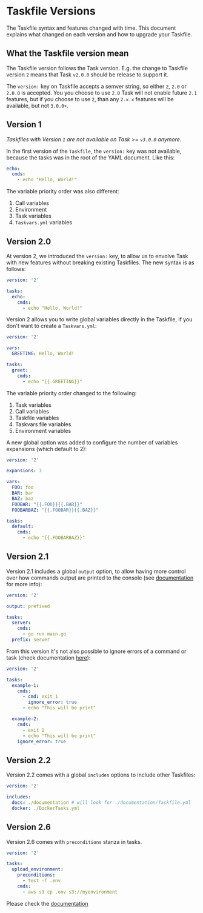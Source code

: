 # Taskfile Versions

The Taskfile syntax and features changed with time. This document explains what
changed on each version and how to upgrade your Taskfile.

## What the Taskfile version mean

The Taskfile version follows the Task version. E.g. the change to Taskfile
version `2` means that Task `v2.0.0` should be release to support it.

The `version:` key on Taskfile accepts a semver string, so either `2`, `2.0` or
`2.0.0` is accepted. You you choose to use `2.0` Task will not enable future
`2.1` features, but if you choose to use `2`, than any `2.x.x` features will be
available, but not `3.0.0+`.

## Version 1

*Taskfiles with Version `1` are not available on Task >= `v3.0.0` anymore.*

In the first version of the `Taskfile`, the `version:` key was not available,
because the tasks was in the root of the YAML document. Like this:

```yaml
echo:
  cmds:
    - echo "Hello, World!"
```

The variable priority order was also different:

1. Call variables
2. Environment
3. Task variables
4. `Taskvars.yml` variables

## Version 2.0

At version 2, we introduced the `version:` key, to allow us to envolve Task
with new features without breaking existing Taskfiles. The new syntax is as
follows:

```yaml
version: '2'

tasks:
  echo:
    cmds:
      - echo "Hello, World!"
```

Version 2 allows you to write global variables directly in the Taskfile,
if you don't want to create a `Taskvars.yml`:

```yaml
version: '2'

vars:
  GREETING: Hello, World!

tasks:
  greet:
    cmds:
      - echo "{{.GREETING}}"
```

The variable priority order changed to the following:

1. Task variables
2. Call variables
3. Taskfile variables
4. Taskvars file variables
5. Environment variables

A new global option was added to configure the number of variables expansions
(which default to 2):

```yaml
version: '2'

expansions: 3

vars:
  FOO: foo
  BAR: bar
  BAZ: baz
  FOOBAR: "{{.FOO}}{{.BAR}}"
  FOOBARBAZ: "{{.FOOBAR}}{{.BAZ}}"

tasks:
  default:
    cmds:
      - echo "{{.FOOBARBAZ}}"
```

## Version 2.1

Version 2.1 includes a global `output` option, to allow having more control
over how commands output are printed to the console
(see [documentation][output] for more info):

```yaml
version: '2'

output: prefixed

tasks:
  server:
    cmds:
      - go run main.go
  prefix: server
```

From this version it's not also possible to ignore errors of a command or task
(check documentation [here][ignore_errors]):

```yaml
version: '2'

tasks:
  example-1:
    cmds:
      - cmd: exit 1
        ignore_error: true
      - echo "This will be print"

  example-2:
    cmds:
      - exit 1
      - echo "This will be print"
    ignore_error: true
```

## Version 2.2

Version 2.2 comes with a global `includes` options to include other
Taskfiles:

```yaml
version: '2'

includes:
  docs: ./documentation # will look for ./documentation/Taskfile.yml
  docker: ./DockerTasks.yml
```

## Version 2.6

Version 2.6 comes with `preconditions` stanza in tasks.

```yaml
version: '2'

tasks:
  upload_environment:
    preconditions:
      - test -f .env
    cmds:
      - aws s3 cp .env s3://myenvironment
```

Please check the [documentation][includes]

[output]: usage.md#output-syntax
[ignore_errors]: usage.md#ignore-errors
[includes]: usage.md#including-other-taskfiles
